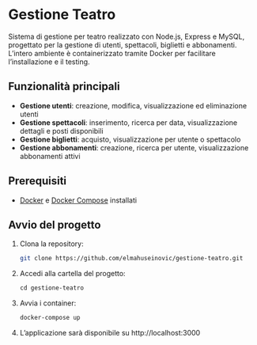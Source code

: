 # Gestione Teatro

Sistema di gestione per teatro realizzato con Node.js, Express e MySQL, progettato per la gestione di utenti, spettacoli, biglietti e abbonamenti. L’intero ambiente è containerizzato tramite Docker per facilitare l’installazione e il testing.

## Funzionalità principali

- **Gestione utenti**: creazione, modifica, visualizzazione ed eliminazione utenti
- **Gestione spettacoli**: inserimento, ricerca per data, visualizzazione dettagli e posti disponibili
- **Gestione biglietti**: acquisto, visualizzazione per utente o spettacolo
- **Gestione abbonamenti**: creazione, ricerca per utente, visualizzazione abbonamenti attivi

## Prerequisiti

- [Docker](https://www.docker.com/) e [Docker Compose](https://docs.docker.com/compose/) installati

## Avvio del progetto

1. Clona la repository:
   ```bash
   git clone https://github.com/elmahuseinovic/gestione-teatro.git
   

2. Accedi alla cartella del progetto:
    ```bash
    cd gestione-teatro
3.  Avvia i container:
    ```bash
    docker-compose up

4. L’applicazione sarà disponibile su http://localhost:3000